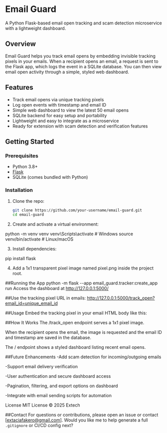 # Email Guard

A Python Flask-based email open tracking and scam detection microservice with a lightweight dashboard.

## Overview

Email Guard helps you track email opens by embedding invisible tracking pixels in your emails. When a recipient opens an email, a request is sent to the Flask app, which logs the event in a SQLite database. You can then view email open activity through a simple, styled web dashboard.

## Features

- Track email opens via unique tracking pixels  
- Log open events with timestamp and email ID  
- Simple web dashboard to view the latest 50 email opens  
- SQLite backend for easy setup and portability  
- Lightweight and easy to integrate as a microservice  
- Ready for extension with scam detection and verification features  

## Getting Started

### Prerequisites

- Python 3.8+  
- [Flask](https://flask.palletsprojects.com/)  
- SQLite (comes bundled with Python)

### Installation

1. Clone the repo:

   ```bash
   git clone https://github.com/your-username/email-guard.git
   cd email-guard
2. Create and activate a virtual environment:

python -m venv venv
venv\Scripts\activate   # Windows
source venv/bin/activate # Linux/macOS

3. Install dependencies:
   
pip install flask

4. Add a 1x1 transparent pixel image named pixel.png inside the project root.
   
##Running the App
python -m flask --app email_guard.tracker:create_app run
Access the dashboard at http://127.0.0.1:5000/

##Use the tracking pixel URL in emails:
http://127.0.0.1:5000/track_open?email_id=unique_email_id

##Usage
Embed the tracking pixel in your email HTML body like this:
<img src="http://your-domain-or-ngrok-url/track_open?email_id=recipient_unique_id" style="display:none;" alt="" />

##How It Works
The /track_open endpoint serves a 1x1 pixel image.

When the recipient opens the email, the image is requested and the email ID and timestamp are saved in the database.

The / endpoint shows a styled dashboard listing recent email opens.

##Future Enhancements
-Add scam detection for incoming/outgoing emails

-Support email delivery verification

-User authentication and secure dashboard access

-Pagination, filtering, and export options on dashboard

-Integrate with email sending scripts for automation

License
MIT License © 2025 Extech

##Contact
For questions or contributions, please open an issue or contact [extaciafakero@gmail.com].
Would you like me to help generate a full `.gitignore` or CI/CD config next?
